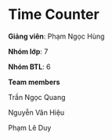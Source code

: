 # Time Counter
**Giảng viên**: Phạm Ngọc Hùng

**Nhóm lớp**: 7

**Nhóm BTL**: 6

**Team members**

Trần Ngọc Quang

Nguyễn Văn Hiệu

Phạm Lê Duy
